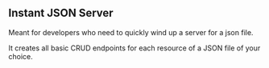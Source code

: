 ## Instant JSON Server

Meant for developers who need to quickly wind up a server for a json file.

It creates all basic CRUD endpoints for each resource of a JSON file of your choice.